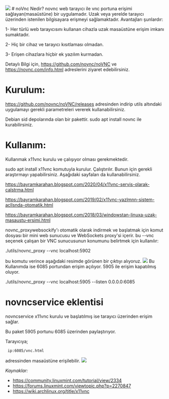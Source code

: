 <img src=https://github.com/bayramkarahan/novncservice/raw/master/1.png/>
# noVnc Nedir?
novnc web tarayıcı ile vnc portuna erişimi sağlayan(masaüstüne) bir uygulamadır. Uzak veya yerelde tarayıcı üzerinden istenilen bilgisayara erişmeyi sağlamaktadır.
Avantajları şunlardır:

1- Her türlü web tarayıcısını kullanan cihazla uzak masaüstüne erişim imkanı sumaktadır. 

2- Hiç bir cihaz ve tarayıcı kısıtlaması olmadan. 

3- Erişen cihazlara hiçbir ek yazılım kurmadan.

Detaylı Bilgi için, https://github.com/novnc/noVNC ve https://novnc.com/info.html adreslerini ziyaret edebilirsiniz.

# Kurulum:
https://github.com/novnc/noVNC/releases adresinden indirip utils altındaki uygulamayı gerekli parametreleri vererek kullanabilirsiniz.

Debian sid depolarında olan bir pakettir. sudo apt install novnc ile kurabilirsiniz.

# Kullanım:
Kullanmak x11vnc kurulu ve çalışıyor olması gerekmektedir. 

sudo apt install x11vnc komutuyla kurulur. Çalıştırılır. Bunun için gerekli araştırmayı yapabilirsiniz. Aşağıdaki sayfaları da kullanabilirsiniz.

https://bayramkarahan.blogspot.com/2020/04/x11vnc-servis-olarak-calstrma.html

https://bayramkarahan.blogspot.com/2019/02/x11vnc-yazlmnn-sistem-acllsnda-otomatik.html

https://bayramkarahan.blogspot.com/2018/03/windowstan-linuxa-uzak-masaustu-ersimi.html

novnc_proxywebsockify'ı otomatik olarak indirmek ve başlatmak için komut dosyası bir mini web sunucusu ve WebSockets proxy'si içerir. bu --vnc seçenek çalışan bir VNC sunucusunun konumunu belirtmek için kullanılır:

./utils/novnc_proxy --vnc localhost:5902

bu komutu verince aşağıdaki resimde görünen bir çıktıyı alıyoruz.
<img src=https://github.com/bayramkarahan/novncservice/raw/master/2.png/>
Bu Kullanımda ise 6085 portundan erişim açılıyor. 5905 ile erişim kapatılmış oluyor.

./utils/novnc_proxy --vnc localhost:5905 --listen 0.0.0.0:6085
# novncservice eklentisi
novncservice x11vnc kurulu ve başlatılmış ise tarayıcı üzerinden erişim sağlar.
<p> Bu paket 5905 portunu 6085 üzerinden paylaştırıyor.</p>
Tarayıcıya;

` 
ip:6085/vnc.html 
`

adressinden masaüstüne erişilebilir.
<img src=https://github.com/bayramkarahan/novncservice/raw/master/3.png/>


*Kaynaklar:*
* https://community.linuxmint.com/tutorial/view/2334
* https://forums.linuxmint.com/viewtopic.php?p=2270847
* https://wiki.archlinux.org/title/x11vnc
